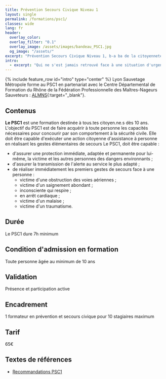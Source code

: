 ```yaml
---
title: Prévention Secours Civique Niveau 1
layout: single
permalink: /formations/psc1/
classes: wide
lang: fr
header:   
  overlay_color: 
  overlay_filter: "0.1"
  overlay_image: /assets/images/bandeau_PSC1.jpg
  og_image: "/assets/"
excerpt: "Prévention Secours Civique Niveau 1, b-a ba de la citoyenneté."
intro:
  - excerpt: "Qui ne s'est jamais retrouvé face à une situation d'urgence dans la vie de tous les jours qui vous implique un tiers, un proche ou vous même. Qu'il s'agisse d'un accident de la circulation, d'un malaise, d'un saignement abondant, d'un traumatisme, d'une brûlure,... les situations d'urgences sont nombreuses et frappent toujours quand on ne s'y attend pas. Alors pour adopter les bons reflexes, le premier c'est de vous former au PSC1 avec nous. On vous attend ;-)"
---
```

{% include feature_row id="intro" type="center" %}
Lyon Sauvetage Métropole forme au PSC1 en partenariat avec le Centre Départemental de Formation du Rhône de la Fédération Professionnelle des Maîtres-Nageurs Sauveteurs : [ALMNS](https://www.aleaumns.com/){:target="_blank"}.

## Contenus
**Le PSC1** est une formation destinée à tous.tes citoyen.ne.s dès 10 ans. L'objectif du PSC1 est de faire acquérir à toute personne les capacités nécessaires pour concourir par son comportement à la sécurité civile. Elle doit être capable d'exécuter une action citoyenne d'assistance à personne en réalisant les gestes élémentaires de secours
Le PSC1, doit être capable :
- d'assurer une protection immédiate, adaptée et permanente pour lui-même, la victime et les autres personnes des dangers environnants ;
- d'assurer la transmission de l'alerte au service le plus adapté ; 
- de réaliser immédiatement les premiers gestes de secours face à une personne :
  - victime d'une obstruction des voies aériennes ;
  - victime d'un saignement abondant ;
  - inconsciente qui respire ;
  - en arrêt cardiaque ;
  - victime d'un malaise ;
  - victime d'un traumatisme.

## Durée
Le PSC1 dure 7h minimum

## Condition d'admission en formation
Toute personne âgée au minimum de 10 ans

## Validation
Présence et participation active

## Encadrement
1 formateur en prévention et secours civique pour 10 stagiaires maximum

## Tarif
65€

## Textes de références
- [Recommandations PSC1](https://www.interieur.gouv.fr/content/download/111131/888067/file/2022%20PSC1.pdf)